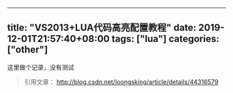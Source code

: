 ﻿
---
title: "VS2013+LUA代码高亮配置教程"
date: 2019-12-01T21:57:40+08:00
tags: ["lua"]
categories: ["other"]
---

<!--more-->


这里做个记录，没有测试
> 引用文章： http://blog.csdn.net/loongsking/article/details/44316579

